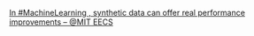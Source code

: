 [In #MachineLearning , synthetic data can offer real performance improvements – @MIT EECS ](https://qi.tc/qi/7681)
